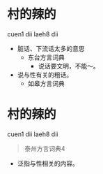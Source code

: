 # 村的辣的
cuen1 dii laeh8 dii
+ 脏话、下流话太多的意思
  * 东台方言词典
    - 说话要文明，不能～。
+ 说与性有关的粗话。
  * 如皋方言词典

# 村的辣的
cuen1 dii laeh8 dii
> 泰州方言词典4
- 泛指与性相关的内容。
